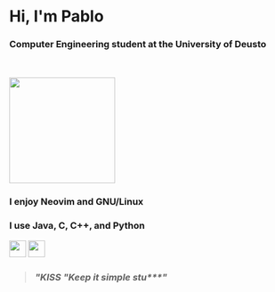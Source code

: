 <h1>Hi, I'm Pablo</h1>

<h3><strong>Computer Engineering student at the University of Deusto</strong></h3><br><br>
<img src="https://github.com/pablo10diez2/pablo10diez2/blob/main/Izhikevich_-_Low_Resolution-ezgif.com-optimize.gif?raw=true" width="190" />

<h3>I enjoy <strong>Neovim</strong> and <strong>GNU/Linux</strong></h3>
<h3>I use <strong>Java</strong>, <strong>C</strong>, <strong>C++</strong>, and <strong>Python</strong></h3>
<img src="https://upload.wikimedia.org/wikipedia/commons/4/47/Neovim-logo.svg" width="30" /> 
<img src="https://upload.wikimedia.org/wikipedia/commons/a/a2/Tux.png" width="30" />

<h3><blockquote><em>"KISS "Keep it simple stu***"</em></blockquote></h3>

